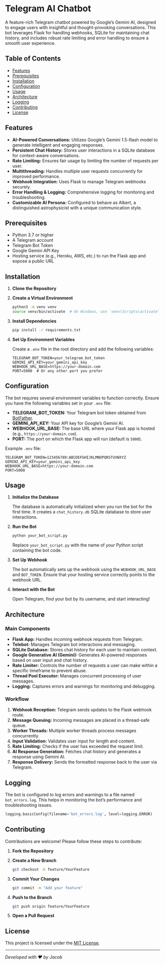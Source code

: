 # Telegram AI Chatbot

A feature-rich Telegram chatbot powered by Google’s Gemini AI, designed to engage users with insightful and thought-provoking conversations. This bot leverages Flask for handling webhooks, SQLite for maintaining chat history, and includes robust rate limiting and error handling to ensure a smooth user experience.

## Table of Contents

- [Features](#features)
- [Prerequisites](#prerequisites)
- [Installation](#installation)
- [Configuration](#configuration)
- [Usage](#usage)
- [Architecture](#architecture)
- [Logging](#logging)
- [Contributing](#contributing)
- [License](#license)

## Features

- **AI-Powered Conversations:** Utilizes Google’s Gemini 1.5-flash model to generate intelligent and engaging responses.
- **Persistent Chat History:** Stores user interactions in a SQLite database for context-aware conversations.
- **Rate Limiting:** Ensures fair usage by limiting the number of requests per user.
- **Multithreading:** Handles multiple user requests concurrently for improved performance.
- **Webhook Integration:** Uses Flask to manage Telegram webhooks securely.
- **Error Handling & Logging:** Comprehensive logging for monitoring and troubleshooting.
- **Customizable AI Persona:** Configured to behave as Albert, a distinguished astrophysicist with a unique communication style.

## Prerequisites

- Python 3.7 or higher
- A Telegram account
- Telegram Bot Token
- Google Gemini API Key
- Hosting service (e.g., Heroku, AWS, etc.) to run the Flask app and expose a public URL

## Installation

1. **Clone the Repository**


2. **Create a Virtual Environment**

   ```bash
   python3 -m venv venv
   source venv/bin/activate  # On Windows, use `venv\Scripts\activate`
   ```

3. **Install Dependencies**

   ```bash
   pip install -r requirements.txt
   ```

4. **Set Up Environment Variables**

   Create a `.env` file in the root directory and add the following variables:

   ```env
   TELEGRAM_BOT_TOKEN=your_telegram_bot_token
   GEMINI_API_KEY=your_gemini_api_key
   WEBHOOK_URL_BASE=https://your-domain.com
   PORT=5000  # Or any other port you prefer
   ```

## Configuration

The bot requires several environment variables to function correctly. Ensure you have the following variables set in your `.env` file:

- **TELEGRAM_BOT_TOKEN:** Your Telegram bot token obtained from [BotFather](https://t.me/BotFather).
- **GEMINI_API_KEY:** Your API key for Google’s Gemini AI.
- **WEBHOOK_URL_BASE:** The base URL where your Flask app is hosted (e.g., `https://your-domain.com`).
- **PORT:** The port on which the Flask app will run (default is `5000`).

Example `.env` file:

```env
TELEGRAM_BOT_TOKEN=123456789:ABCDEFGHIJKLMNOPQRSTUVWXYZ
GEMINI_API_KEY=your_gemini_api_key
WEBHOOK_URL_BASE=https://your-domain.com
PORT=5000
```

## Usage

1. **Initialize the Database**

   The database is automatically initialized when you run the bot for the first time. It creates a `chat_history.db` SQLite database to store user interactions.

2. **Run the Bot**

   ```bash
   python your_bot_script.py
   ```

   Replace `your_bot_script.py` with the name of your Python script containing the bot code.

3. **Set Up Webhook**

   The bot automatically sets up the webhook using the `WEBHOOK_URL_BASE` and `BOT_TOKEN`. Ensure that your hosting service correctly points to the webhook URL.

4. **Interact with the Bot**

   Open Telegram, find your bot by its username, and start interacting!

## Architecture

### Main Components

- **Flask App:** Handles incoming webhook requests from Telegram.
- **Telebot:** Manages Telegram bot interactions and messaging.
- **SQLite Database:** Stores chat history for each user to maintain context.
- **Google Generative AI (Gemini):** Generates AI-powered responses based on user input and chat history.
- **Rate Limiter:** Controls the number of requests a user can make within a specific timeframe to prevent abuse.
- **Thread Pool Executor:** Manages concurrent processing of user messages.
- **Logging:** Captures errors and warnings for monitoring and debugging.

### Workflow

1. **Webhook Reception:** Telegram sends updates to the Flask webhook route.
2. **Message Queuing:** Incoming messages are placed in a thread-safe queue.
3. **Worker Threads:** Multiple worker threads process messages concurrently.
4. **Input Validation:** Validates user input for length and content.
5. **Rate Limiting:** Checks if the user has exceeded the request limit.
6. **AI Response Generation:** Fetches chat history and generates a response using Gemini AI.
7. **Response Delivery:** Sends the formatted response back to the user via Telegram.

## Logging

The bot is configured to log errors and warnings to a file named `bot_errors.log`. This helps in monitoring the bot’s performance and troubleshooting issues.

```python
logging.basicConfig(filename='bot_errors.log', level=logging.ERROR)
```

## Contributing

Contributions are welcome! Please follow these steps to contribute:

1. **Fork the Repository**

2. **Create a New Branch**

   ```bash
   git checkout -b feature/YourFeature
   ```

3. **Commit Your Changes**

   ```bash
   git commit -m "Add your feature"
   ```

4. **Push to the Branch**

   ```bash
   git push origin feature/YourFeature
   ```

5. **Open a Pull Request**

## License

This project is licensed under the [MIT License](LICENSE).

---

*Developed with ❤️ by Jacob*
